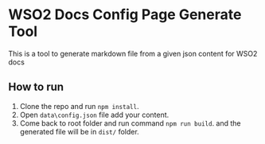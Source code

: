 # WSO2 Docs Config Page Generate Tool

This is a tool to generate markdown file from a given json content for WSO2 docs

## How to run

1. Clone the repo and run `npm install`.
2. Open `data\config.json` file add your content.
3. Come back to root folder and run command `npm run build`. and the generated file will be in `dist/` folder.
